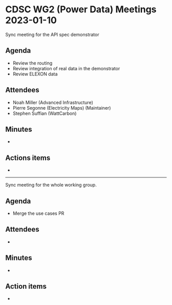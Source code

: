 # CDSC WG2 (Power Data) Meetings 2023-01-10

Sync meeting for the API spec demonstrator

## Agenda

* Review the routing
* Review integration of real data in the demonstrator
* Review ELEXON data

## Attendees

* Noah Miller (Advanced Infrastructure)
* Pierre Segonne (Electricity Maps) (Maintainer)
* Stephen Suffian (WattCarbon)

## Minutes

*

## Actions items

*

___

Sync meeting for the whole working group.

## Agenda

* Merge the use cases PR

## Attendees

*

## Minutes

*

## Action items

*
